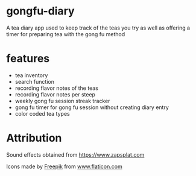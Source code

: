 # gongfu-diary
A tea diary app used to keep track of the teas you try as well as offering a timer for preparing tea with the gong fu method

# features
- tea inventory
- search function
- recording flavor notes of the teas
- recording flavor notes per steep 
- weekly gong fu session streak tracker
- gong fu timer for gong fu session without creating diary entry 
- color coded tea types 

# Attribution
Sound effects obtained from https://www.zapsplat.com

<div>Icons made by <a href="https://www.freepik.com" title="Freepik">Freepik</a> from <a href="https://www.flaticon.com/" title="Flaticon">www.flaticon.com</a></div>
